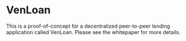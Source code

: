 # VenLoan


This is a proof-of-concept for a decentralized peer-to-peer lending application called VenLoan. Please see the whitepaper for more details.
